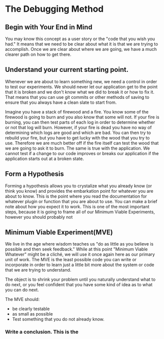 # The Debugging Method

## Begin with Your End in Mind

You may know this concept as a user story or the "code that you wish you had."  It means that we need to be clear about what it is that we are trying to accomplish.  Once we are clear about where we are going, we have a much clearer path on how to get there.

## Understand your current starting point.

Whenever we are about to learn something new, we need a control in order to test our experiments.  We should never let our application get to the point that it is broken and we don't know what we did to break it or how to fix it.  That means that you can use git commits or other methods of saving to ensure that you always have a clean slate to start from.  

Imagine you have a stack of firewood and a fire.  You know some of the firewood is going to burn and you also know that some will not.  If your fire is burning, you can then test parts of each log in order to determine whether or not that log will burn.  However, if your fire is dead you have no way of determining which logs are good and which are bad.  You can then try to rebuild your fire, but you have to get lucky with the wood that you try to use.  Therefore we are much better off if the fire itself can test the wood that we are going to ask it to burn.  The same is true with the application.  We cannot test if a change to our code improves or breaks our application if the application starts out at a broken state.

## Form a Hypothesis

Forming a hypothesis allows you to crystalize what you already know (or think you know) and provides the embarkation point for whatever you are about to know.  This is the point where you read the documentation for whatever plugin or function that you are about to use.  You can make a brief note about how you expect it to work.  This is one of the most important steps, because it is going to frame all of our Minimum Viable Experiments, however you should probably not 

## Minimum Viable Experiment(MVE)

We live in the age where wisdom teaches us "do as little as you believe is possible and then seek feedback."  While at this point "Minimum Viable Whatever" might be a cliché, we will use it once again here as our primary unit of work.  The MVE is the least possible code you can write or incorporate in order to learn just a little bit more about the system or code that we are trying to understand.  


The object is to shrink your problem until you naturally understand what to do next, or you feel confident that you have some kind of idea as to what you can do next.

The MVE should:
  *  be clearly testable
  *  as small as possible
  *  Test something that you do not already know.


### 
### Write a conclusion.  This is the 